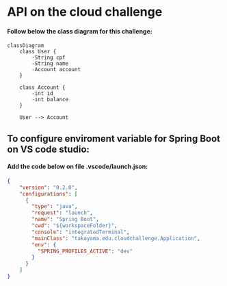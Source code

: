 # API on the cloud challenge

#### Follow below the class diagram for this challenge:

```mermaid
classDiagram
    class User {
        -String cpf
        -String name
        -Account account
    }

    class Account {
        -int id
        -int balance
    }

    User --> Account
```

## To configure enviroment variable for Spring Boot on VS code studio:
#### Add the code below on file .vscode/launch.json:
```json
{
    "version": "0.2.0",
    "configurations": [
      {
        "type": "java",
        "request": "launch",
        "name": "Spring Boot",
        "cwd": "${workspaceFolder}",
        "console": "integratedTerminal",
        "mainClass": "takayama.edu.cloudchallenge.Application",
        "env": {
          "SPRING_PROFILES_ACTIVE": "dev"
        }
      }
    ]
}
```